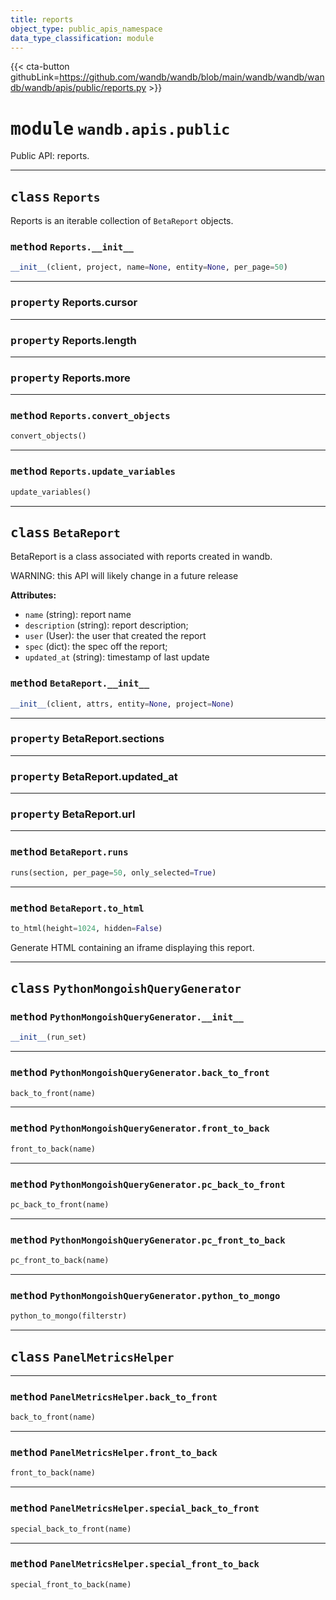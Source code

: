 ```yaml
---
title: reports
object_type: public_apis_namespace
data_type_classification: module
---
```


{{< cta-button githubLink=https://github.com/wandb/wandb/blob/main/wandb/wandb/wandb/wandb/apis/public/reports.py >}}




# <kbd>module</kbd> `wandb.apis.public`
Public API: reports. 



---

## <kbd>class</kbd> `Reports`
Reports is an iterable collection of `BetaReport` objects. 

### <kbd>method</kbd> `Reports.__init__`

```python
__init__(client, project, name=None, entity=None, per_page=50)
```






---

### <kbd>property</kbd> Reports.cursor





---

### <kbd>property</kbd> Reports.length





---

### <kbd>property</kbd> Reports.more







---

### <kbd>method</kbd> `Reports.convert_objects`

```python
convert_objects()
```





---

### <kbd>method</kbd> `Reports.update_variables`

```python
update_variables()
```






---

## <kbd>class</kbd> `BetaReport`
BetaReport is a class associated with reports created in wandb. 

WARNING: this API will likely change in a future release 



**Attributes:**
 
 - `name` (string):  report name 
 - `description` (string):  report description; 
 - `user` (User):  the user that created the report 
 - `spec` (dict):  the spec off the report; 
 - `updated_at` (string):  timestamp of last update 

### <kbd>method</kbd> `BetaReport.__init__`

```python
__init__(client, attrs, entity=None, project=None)
```






---

### <kbd>property</kbd> BetaReport.sections





---

### <kbd>property</kbd> BetaReport.updated_at





---

### <kbd>property</kbd> BetaReport.url







---

### <kbd>method</kbd> `BetaReport.runs`

```python
runs(section, per_page=50, only_selected=True)
```





---

### <kbd>method</kbd> `BetaReport.to_html`

```python
to_html(height=1024, hidden=False)
```

Generate HTML containing an iframe displaying this report. 


---

## <kbd>class</kbd> `PythonMongoishQueryGenerator`




### <kbd>method</kbd> `PythonMongoishQueryGenerator.__init__`

```python
__init__(run_set)
```








---

### <kbd>method</kbd> `PythonMongoishQueryGenerator.back_to_front`

```python
back_to_front(name)
```





---

### <kbd>method</kbd> `PythonMongoishQueryGenerator.front_to_back`

```python
front_to_back(name)
```





---

### <kbd>method</kbd> `PythonMongoishQueryGenerator.pc_back_to_front`

```python
pc_back_to_front(name)
```





---

### <kbd>method</kbd> `PythonMongoishQueryGenerator.pc_front_to_back`

```python
pc_front_to_back(name)
```





---

### <kbd>method</kbd> `PythonMongoishQueryGenerator.python_to_mongo`

```python
python_to_mongo(filterstr)
```






---

## <kbd>class</kbd> `PanelMetricsHelper`







---

### <kbd>method</kbd> `PanelMetricsHelper.back_to_front`

```python
back_to_front(name)
```





---

### <kbd>method</kbd> `PanelMetricsHelper.front_to_back`

```python
front_to_back(name)
```





---

### <kbd>method</kbd> `PanelMetricsHelper.special_back_to_front`

```python
special_back_to_front(name)
```





---

### <kbd>method</kbd> `PanelMetricsHelper.special_front_to_back`

```python
special_front_to_back(name)
```






